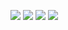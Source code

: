<a href="https://github.com/molych/php-project-lvl3/actions"><img src="https://github.com/molych/php-project-lvl3/workflows/hexlet-check/badge.svg" /></a>
<a href="https://github.com/molych/php-project-lvl3/actions"><img src="https://github.com/molych/php-project-lvl3/workflows/analyzer/badge.svg" /></a>
<a href="https://codeclimate.com/github/molych/php-project-lvl3/maintainability"><img src="https://api.codeclimate.com/v1/badges/e2efb9e8253e371558e6/maintainability" /></a>
<a href="https://codeclimate.com/github/molych/php-project-lvl3/test_coverage"><img src="https://api.codeclimate.com/v1/badges/e2efb9e8253e371558e6/test_coverage" /></a>
